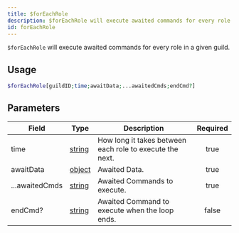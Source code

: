 ```yaml
---
title: $forEachRole
description: $forEachRole will execute awaited commands for every role in a given guild.
id: forEachRole
---
```


`$forEachRole` will execute awaited commands for every role in a given guild.

## Usage

```php
$forEachRole[guildID;time;awaitData;...awaitedCmds;endCmd?]
```

## Parameters

| Field          | Type                                                                                              | Description                                              | Required |
| -------------- | ------------------------------------------------------------------------------------------------- | -------------------------------------------------------- | :------: |
| time           | [string](https://developer.mozilla.org/en-US/docs/Web/JavaScript/Reference/Global_Objects/String) | How long it takes between each role to execute the next. |   true   |
| awaitData      | [object](https://developer.mozilla.org/en-US/docs/Web/JavaScript/Reference/Global_Objects/Object) | Awaited Data.                                            |   true   |
| ...awaitedCmds | [string](https://developer.mozilla.org/en-US/docs/Web/JavaScript/Reference/Global_Objects/String) | Awaited Commands to execute.                             |   true   |
| endCmd?        | [string](https://developer.mozilla.org/en-US/docs/Web/JavaScript/Reference/Global_Objects/String) | Awaited Command to execute when the loop ends.           |  false   |
